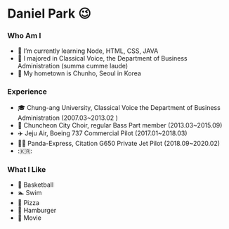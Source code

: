 # Daniel Park 😉

### Who Am I
- 🌱 I’m currently learning Node, HTML, CSS, JAVA
- 🥇 I majored in Classical Voice, the Department of Business Administration (summa cumme laude)
- 🚅 My hometown is Chunho, Seoul in Korea

### Experience
- 🎓 Chung-ang University, Classical Voice the Department of Business Administration (2007.03~2013.02 )
- 🎵 Chuncheon City Choir, regular Bass Part member (2013.03~2015.09)
- ✈️ Jeju Air, Boeing 737 Commercial Pilot (2017.01~2018.03)
- 👨‍✈ Panda-Express, Citation G650 Private Jet Pilot (2018.09~2020.02)
- :🇰🇷:


### What I Like
- 🏀 Basketball
- 🏊 Swim
- 🍕 Pizza
- 🍔 Hamburger
- 🎥 Movie
